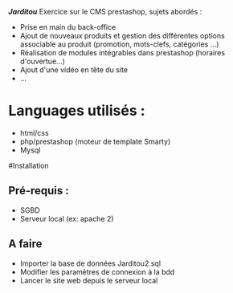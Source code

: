 ***Jarditou***
Exercice sur le CMS prestashop, sujets abordés :
* Prise en main du back-office
* Ajout de nouveaux produits et gestion des différentes options associable au produit (promotion, mots-clefs, catégories ...)
* Réalisation de modules intégrables dans prestashop (horaires d'ouvertue...)
* Ajout d'une vidéo en tête du site
* ...

# Languages utilisés :
* html/css
* php/prestashop (moteur de template Smarty)
* Mysql 

#Installation
## Pré-requis : 
* SGBD
* Serveur local (ex: apache 2)

## A faire
* Importer la base de données Jarditou2.sql
* Modifier les paramètres de connexion à la bdd
* Lancer le site web depuis le serveur local

